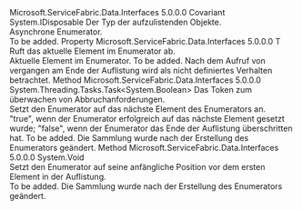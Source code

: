 <Type Name="IAsyncEnumerator&lt;T&gt;" FullName="Microsoft.ServiceFabric.Data.IAsyncEnumerator&lt;T&gt;">
  <TypeSignature Language="C#" Value="public interface IAsyncEnumerator&lt;out T&gt; : IDisposable" />
  <TypeSignature Language="ILAsm" Value=".class public interface auto ansi abstract IAsyncEnumerator`1&lt;+ T&gt; implements class System.IDisposable" />
  <TypeSignature Language="DocId" Value="T:Microsoft.ServiceFabric.Data.IAsyncEnumerator`1" />
  <TypeSignature Language="VB.NET" Value="Public Interface IAsyncEnumerator(Of Out T)&#xA;Implements IDisposable" />
  <TypeSignature Language="F#" Value="type IAsyncEnumerator&lt;'T&gt; = interface&#xA;    interface IDisposable" />
  <AssemblyInfo>
    <AssemblyName>Microsoft.ServiceFabric.Data.Interfaces</AssemblyName>
    <AssemblyVersion>5.0.0.0</AssemblyVersion>
  </AssemblyInfo>
  <TypeParameters>
    <TypeParameter Name="T">
      <Constraints>
        <ParameterAttribute>Covariant</ParameterAttribute>
      </Constraints>
    </TypeParameter>
  </TypeParameters>
  <Interfaces>
    <Interface>
      <InterfaceName>System.IDisposable</InterfaceName>
    </Interface>
  </Interfaces>
  <Docs>
    <typeparam name="T">Der Typ der aufzulistenden Objekte.</typeparam>
    <summary>
            Asynchrone Enumerator.
            </summary>
    <remarks>To be added.</remarks>
  </Docs>
  <Members>
    <Member MemberName="Current">
      <MemberSignature Language="C#" Value="public T Current { get; }" />
      <MemberSignature Language="ILAsm" Value=".property instance !T Current" />
      <MemberSignature Language="DocId" Value="P:Microsoft.ServiceFabric.Data.IAsyncEnumerator`1.Current" />
      <MemberSignature Language="VB.NET" Value="Public ReadOnly Property Current As T" />
      <MemberSignature Language="F#" Value="member this.Current : 'T" Usage="Microsoft.ServiceFabric.Data.IAsyncEnumerator&lt;'T&gt;.Current" />
      <MemberType>Property</MemberType>
      <AssemblyInfo>
        <AssemblyName>Microsoft.ServiceFabric.Data.Interfaces</AssemblyName>
        <AssemblyVersion>5.0.0.0</AssemblyVersion>
      </AssemblyInfo>
      <ReturnValue>
        <ReturnType>T</ReturnType>
      </ReturnValue>
      <Docs>
        <summary>
            Ruft das aktuelle Element im Enumerator ab.
            </summary>
        <value>
            Aktuelle Element im Enumerator.
            </value>
        <remarks>To be added.</remarks>
        <remark>
            Nach dem Aufruf von <see cref="M:Microsoft.ServiceFabric.Data.IAsyncEnumerator`1.MoveNextAsync(System.Threading.CancellationToken)" /> vergangen am Ende der Auflistung wird als nicht definiertes Verhalten betrachtet.
            </remark>
      </Docs>
    </Member>
    <Member MemberName="MoveNextAsync">
      <MemberSignature Language="C#" Value="public System.Threading.Tasks.Task&lt;bool&gt; MoveNextAsync (System.Threading.CancellationToken cancellationToken);" />
      <MemberSignature Language="ILAsm" Value=".method public hidebysig newslot virtual instance class System.Threading.Tasks.Task`1&lt;bool&gt; MoveNextAsync(valuetype System.Threading.CancellationToken cancellationToken) cil managed" />
      <MemberSignature Language="DocId" Value="M:Microsoft.ServiceFabric.Data.IAsyncEnumerator`1.MoveNextAsync(System.Threading.CancellationToken)" />
      <MemberSignature Language="F#" Value="abstract member MoveNextAsync : System.Threading.CancellationToken -&gt; System.Threading.Tasks.Task&lt;bool&gt;" Usage="iAsyncEnumerator.MoveNextAsync cancellationToken" />
      <MemberType>Method</MemberType>
      <AssemblyInfo>
        <AssemblyName>Microsoft.ServiceFabric.Data.Interfaces</AssemblyName>
        <AssemblyVersion>5.0.0.0</AssemblyVersion>
      </AssemblyInfo>
      <ReturnValue>
        <ReturnType>System.Threading.Tasks.Task&lt;System.Boolean&gt;</ReturnType>
      </ReturnValue>
      <Parameters>
        <Parameter Name="cancellationToken" Type="System.Threading.CancellationToken" />
      </Parameters>
      <Docs>
        <param name="cancellationToken">Das Token zum überwachen von Abbruchanforderungen.</param>
        <summary>
            Setzt den Enumerator auf das nächste Element des Enumerators an.
            </summary>
        <returns>
            "true", wenn der Enumerator erfolgreich auf das nächste Element gesetzt wurde; "false", wenn der Enumerator das Ende der Auflistung überschritten hat.
             </returns>
        <remarks>To be added.</remarks>
        <exception cref="T:System.InvalidOperationException">Die Sammlung wurde nach der Erstellung des Enumerators geändert.</exception>
      </Docs>
    </Member>
    <Member MemberName="Reset">
      <MemberSignature Language="C#" Value="public void Reset ();" />
      <MemberSignature Language="ILAsm" Value=".method public hidebysig newslot virtual instance void Reset() cil managed" />
      <MemberSignature Language="DocId" Value="M:Microsoft.ServiceFabric.Data.IAsyncEnumerator`1.Reset" />
      <MemberSignature Language="VB.NET" Value="Public Sub Reset ()" />
      <MemberSignature Language="F#" Value="abstract member Reset : unit -&gt; unit" Usage="iAsyncEnumerator.Reset " />
      <MemberType>Method</MemberType>
      <AssemblyInfo>
        <AssemblyName>Microsoft.ServiceFabric.Data.Interfaces</AssemblyName>
        <AssemblyVersion>5.0.0.0</AssemblyVersion>
      </AssemblyInfo>
      <ReturnValue>
        <ReturnType>System.Void</ReturnType>
      </ReturnValue>
      <Parameters />
      <Docs>
        <summary>
            Setzt den Enumerator auf seine anfängliche Position vor dem ersten Element in der Auflistung.
            </summary>
        <remarks>To be added.</remarks>
        <exception cref="T:System.InvalidOperationException">Die Sammlung wurde nach der Erstellung des Enumerators geändert.</exception>
      </Docs>
    </Member>
  </Members>
</Type>